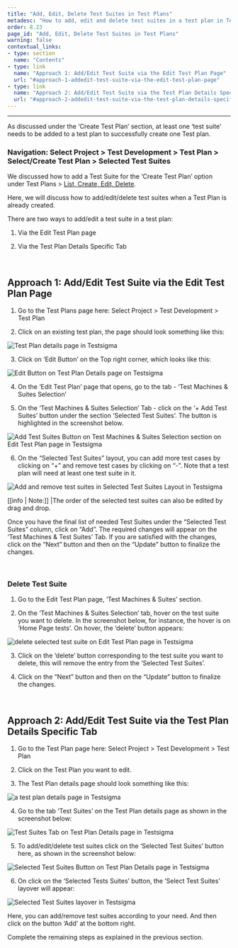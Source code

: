 ```yaml
---
title: "Add, Edit, Delete Test Suites in Test Plans"
metadesc: "How to add, edit and delete test suites in a test plan in Testsigma. "
order: 8.23
page_id: "Add, Edit, Delete Test Suites in Test Plans"
warning: false
contextual_links:
- type: section
  name: "Contents" 
- type: link
  name: "Approach 1: Add/Edit Test Suite via the Edit Test Plan Page"
  url: "#approach-1-addedit-test-suite-via-the-edit-test-plan-page"
- type: link
  name: "Approach 2: Add/Edit Test Suite via the Test Plan Details Specific Tab"
  url: "#approach-2-addedit-test-suite-via-the-test-plan-details-specific-tab"
---
```


---

As discussed under the ‘Create Test Plan’ section, at least one ‘test suite' needs to be added to a test plan to successfully create one Test plan. 

### Navigation: Select Project > Test Development > Test Plan > Select/Create Test Plan > Selected Test Suites

We discussed how to add a Test Suite for the ‘Create Test Plan’ option under Test Plans > [List, Create, Edit, Delete](https://testsigma.com/docs/test-management/test-plans/overview/).

Here, we will discuss how to add/edit/delete test suites when a Test Plan is already created.

There are two ways to add/edit a test suite in a test plan:

1. Via the Edit Test Plan page
   
2. Via the Test Plan Details Specific Tab

&emsp;

## **Approach 1: Add/Edit Test Suite via the Edit Test Plan Page**
1. Go to the Test Plans page here: Select Project > Test Development > Test Plan
    
2. Click on an existing test plan, the page should look something like this:

![Test Plan details page in Testsigma](https://docs.testsigma.com/images/manage-test-suites/test-plan-details-page-testsigmaunnamed.png)

3. Click on ‘Edit Button’ on the Top right corner, which looks like this:

![Edit Button on Test Plan Details page on Testsigma](https://docs.testsigma.com/images/manage-test-suites/edit-button-test-plan-details-testsigma.png)

4. On the ‘Edit Test Plan’ page that opens, go to the tab - ‘Test Machines & Suites Selection’

5. On the ‘Test Machines & Suites Selection’ Tab - click on the ‘+ Add Test Suites’ button under the section ‘Selected Test Suites’. The button is highlighted in the screenshot below.

![Add Test Suites Button on Test Machines & Suites Selection section on Edit Test Plan page in Testsigma](https://docs.testsigma.com/images/manage-test-suites/add-test-suites-button-test-machines-and-suites-selection-edit-test-plan-testsigma.png)

6. On the “Selected Test Suites” layout, you can add more test cases by clicking on “+” and remove test cases by clicking on “-”. Note that a test plan will need at least one test suite in it. 

![Add and remove test suites in Selected Test Suites Layout in Testsigma](https://docs.testsigma.com/images/manage-test-suites/selected-test-suites-layout-add-remove-test-suites-testsigma.png)

[[info | Note:]]
|The order of the selected test suites can also be edited by drag and drop.


Once you have the final list of needed Test Suites under the “Selected Test Suites” column, click on “Add”. The required changes will appear on the ‘Test Machines & Test Suites’ Tab.
If you are satisfied with the changes, click on the “Next” button and then on the “Update” button to finalize the changes.

&emsp;

### Delete Test Suite
1. Go to the Edit Test Plan page, ‘Test Machines & Suites’ section.
   
2. On the ‘Test Machines & Suites Selection’ tab, hover on the test suite you want to delete. In the screenshot below, for instance, the hover is on ‘Home Page tests’. On hover, the ‘delete’ button appears:

![delete selected test suite on Edit Test Plan page in Testsigma](https://docs.testsigma.com/images/manage-test-suites/delete-selected-test-suite-edit-test-plan-testsigma.png)

3. Click on the ‘delete’ button corresponding to the test suite you want to delete, this will remove the entry from the ‘Selected Test Suites’.
   
4. Click on the “Next” button and then on the “Update” button to finalize the changes.

&emsp;

## **Approach 2: Add/Edit Test Suite via the Test Plan Details Specific Tab**

1. Go to the Test Plan page here: Select Project > Test Development > Test Plan
   
2. Click on the Test Plan you want to edit.
   
3. The Test Plan details page should look something like this:

![a test plan details page in Testsigma](https://docs.testsigma.com/images/manage-test-suites/test-plan-details-page-testsigma.png)

4. Go to the tab ‘Test Suites’ on the Test Plan details page as shown in the screenshot below:

![Test Suites Tab on Test Plan Details page in Testsigma](https://docs.testsigma.com/images/manage-test-suites/test-suites-tab-test-plan-details-page-testsigma.png)

5. To add/edit/delete test suites click on the ‘Selected Test Suites’ button here, as shown in the screenshot below:

![Selected Test Suites Button on Test Plan Details page in Testsigma](https://docs.testsigma.com/images/manage-test-suites/selected-test-suites-button-test-plan-details-page-testsigma.png)

6. On click on the ‘Selected Tests Suites’ button, the ‘Select Test Suites’ layover will appear:

![Selected Test Suites layover in Testsigma](https://docs.testsigma.com/images/manage-test-suites/selected-test-suites-layover-testsigma.png)

Here, you can add/remove test suites according to your need. And then click on the button ‘Add’ at the bottom right.

Complete the remaining steps as explained in the previous section.





